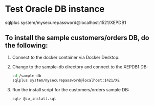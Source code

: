 # Test Oracle DB instance

sqlplus system/mysecurepassword@localhost:1521/XEPDB1

## To install the sample customers/orders DB, do the following:
1. Connect to the docker container via Docker Desktop.

2. Change to the sample-db directory and connect to the XEPDB1 DB:
    ```bash
    cd /sample-db
    sqlplus system/mysecurepassword@localhost:1421/XE
    ```

3. Run the install script for the customers/orders sample DB:
    ```sql
    sql> @co_install.sql
    ```
